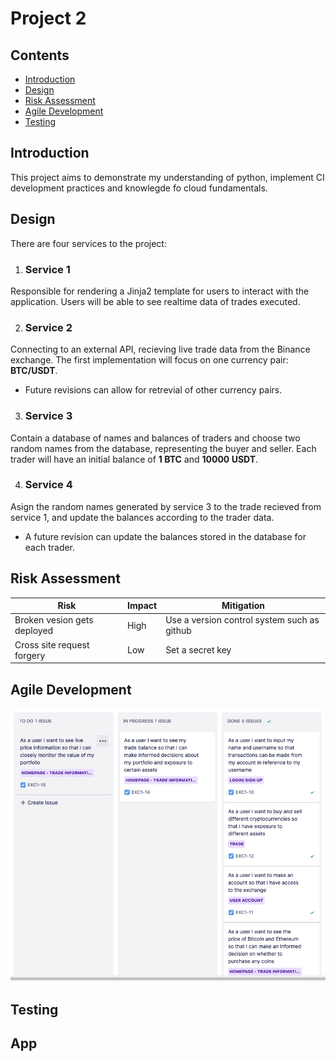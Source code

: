 # Project 2

## Contents

* [Introduction](#Introduction)
* [Design](#Design)
* [Risk Assessment](#Risk-Assessment)
* [Agile Development](#Agile-Development)
* [Testing](#Testing)

## Introduction
This project aims to demonstrate my understanding of python, implement CI development practices and knowlegde fo cloud fundamentals.

## Design
There are four services to the project:
1. ### Service 1 ###
Responsible for rendering a Jinja2 template for users to interact with the application. Users will be able to see realtime data of trades executed.

2. ### Service 2 ###
Connecting to an external API, recieving live trade data from the Binance exchange. The first implementation will focus on one currency pair: **BTC/USDT**.
  * Future revisions can allow for retrevial of other currency pairs.
  
3. ### Service 3 ###
Contain a database of names and balances of traders and choose two random names from the database, representing the buyer and seller. Each trader will have an initial balance of **1 BTC** and **10000 USDT**.

4. ### Service 4 ###
Asign the random names generated by service 3 to the trade recieved from service 1, and update the balances according to the trader data.
 * A future revision can update the balances stored in the database for each trader.



## Risk Assessment

| Risk | Impact | Mitigation |
|------|--------|--------------------|
| Broken vesion gets deployed | High | Use a version control system such as github |
|Cross site request forgery | Low | Set a secret key |





## Agile Development
![Kanban board](https://github.com/GurjinderB/exchange-app/blob/main/figures/Kanbanbord.png)
## Testing

## App
